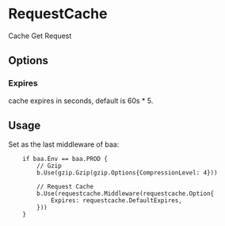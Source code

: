 # RequestCache
Cache Get Request

## Options

### Expires

cache expires in seconds, default is 60s * 5.

## Usage

Set as the last middleware of baa:
```
	if baa.Env == baa.PROD {
		// Gzip
		b.Use(gzip.Gzip(gzip.Options{CompressionLevel: 4}))

		// Request Cache
		b.Use(requestcache.Middleware(requestcache.Option{
			Expires: requestcache.DefaultExpires,
		}))
	}
```